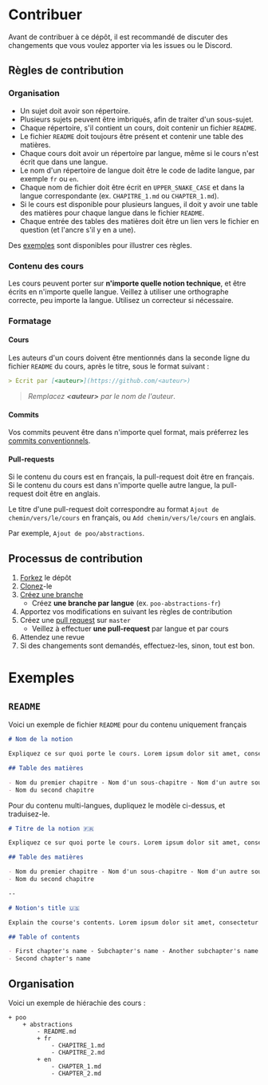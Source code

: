 # Contribuer

Avant de contribuer à ce dépôt, il est recommandé de discuter des changements que vous voulez apporter via les issues ou le Discord.

## Règles de contribution

### Organisation

- Un sujet doit avoir son répertoire.
- Plusieurs sujets peuvent être imbriqués, afin de traiter d'un sous-sujet.
- Chaque répertoire, s'il contient un cours, doit contenir un fichier `README`.
- Le fichier `README` doit toujours être présent et contenir une table des matières.
- Chaque cours doit avoir un répertoire par langue, même si le cours n'est écrit que dans une langue.
- Le nom d'un répertoire de langue doit être le code de ladite langue, par exemple `fr` ou `en`.
- Chaque nom de fichier doit être écrit en `UPPER_SNAKE_CASE` et dans la langue correspondante (ex. `CHAPITRE_1.md` ou `CHAPTER_1.md`).
- Si le cours est disponible pour plusieurs langues, il doit y avoir une table des matières pour chaque langue dans le fichier `README`.
- Chaque entrée des tables des matières doit être un lien vers le fichier en question (et l'ancre s'il y en a une).

Des [exemples](#exemples) sont disponibles pour illustrer ces règles.

### Contenu des cours

Les cours peuvent porter sur **n'importe quelle notion technique**, et être écrits en n'importe quelle langue. Veillez à utiliser une orthographe correcte, peu importe la langue. Utilisez un correcteur si nécessaire.

### Formatage

#### Cours

Les auteurs d'un cours doivent être mentionnés dans la seconde ligne du fichier `README` du cours, après le titre, sous le format suivant :

```md
> Écrit par [<auteur>](https://github.com/<auteur>)
```

> _Remplacez **\<auteur>** par le nom de l'auteur_.

#### Commits

Vos commits peuvent être dans n'importe quel format, mais préferrez les [commits conventionnels](http://conventionalcommits.org/).

#### Pull-requests

Si le contenu du cours est en français, la pull-request doit être en français. Si le contenu du cours est dans n'importe quelle autre langue, la pull-request doit être en anglais.

Le titre d'une pull-request doit correspondre au format `Ajout de chemin/vers/le/cours` en français, ou `Add chemin/vers/le/cours` en anglais.

Par exemple, `Ajout de poo/abstractions`.

## Processus de contribution

1. [Forkez](https://help.github.com/en/github/getting-started-with-github/fork-a-repo) le dépôt
2. [Clonez](https://help.github.com/en/github/creating-cloning-and-archiving-repositories/cloning-a-repository)-le
3. [Créez une branche](https://help.github.com/en/desktop/contributing-to-projects/creating-a-branch-for-your-work)
   - Créez **une branche par langue** (ex. `poo-abstractions-fr`)
4. Apportez vos modifications en suivant les règles de contribution
5. Créez une [pull request](https://help.github.com/en/github/collaborating-with-issues-and-pull-requests/creating-a-pull-request) sur `master`
   - Veillez à effectuer **une pull-request** par langue et par cours
6. Attendez une revue
7. Si des changements sont demandés, effectuez-les, sinon, tout est bon.

# Exemples

## `README`

Voici un exemple de fichier `README` pour du contenu uniquement français

```md
# Nom de la notion

Expliquez ce sur quoi porte le cours. Lorem ipsum dolor sit amet, consectetur adipiscing elit, sed do eiusmod tempor incididunt ut labore et dolore magna aliqua. Ut enim ad minim veniam, quis nostrud exercitation ullamco laboris nisi ut aliquip ex ea commodo consequat.

## Table des matières

- Nom du premier chapitre - Nom d'un sous-chapitre - Nom d'un autre sous-chapitre
- Nom du second chapitre
```

Pour du contenu multi-langues, dupliquez le modèle ci-dessus, et traduisez-le.

```md
# Titre de la notion 🇫🇷

Expliquez ce sur quoi porte le cours. Lorem ipsum dolor sit amet, consectetur adipiscing elit, sed do eiusmod tempor incididunt ut labore et dolore magna aliqua. Ut enim ad minim veniam, quis nostrud exercitation ullamco laboris nisi ut aliquip ex ea commodo consequat.

## Table des matières

- Nom du premier chapitre - Nom d'un sous-chapitre - Nom d'un autre sous-chapitre
- Nom du second chapitre

--

# Notion's title 🇺🇸

Explain the course's contents. Lorem ipsum dolor sit amet, consectetur adipiscing elit, sed do eiusmod tempor incididunt ut labore et dolore magna aliqua. Ut enim ad minim veniam, quis nostrud exercitation ullamco laboris nisi ut aliquip ex ea commodo consequat.

## Table of contents

- First chapter's name - Subchapter's name - Another subchapter's name
- Second chapter's name
```

## Organisation

Voici un exemple de hiérachie des cours :

```
+ poo
	+ abstractions
		- README.md
		+ fr
			- CHAPITRE_1.md
			- CHAPITRE_2.md
		+ en
			- CHAPTER_1.md
			- CHAPTER_2.md
```
